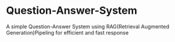 # Question-Answer-System
A simple Question-Answer System using RAG(Retrieval Augmented Generation)Pipeling for efficient and fast response


